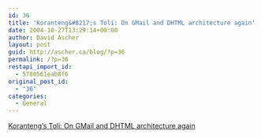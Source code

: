 ```yaml
---
id: 36
title: 'Koranteng&#8217;s Toli: On GMail and DHTML architecture again'
date: 2004-10-27T13:29:14+00:00
author: David Ascher
layout: post
guid: http://ascher.ca/blog/?p=36
permalink: /?p=36
restapi_import_id:
  - 5780561eab8f6
original_post_id:
  - "36"
categories:
  - General
---
```

[Koranteng&#8217;s Toli: On GMail and DHTML architecture again](http://koranteng.blogspot.com/2004/10/on-gmail-and-dhtml-architecture-again.html)